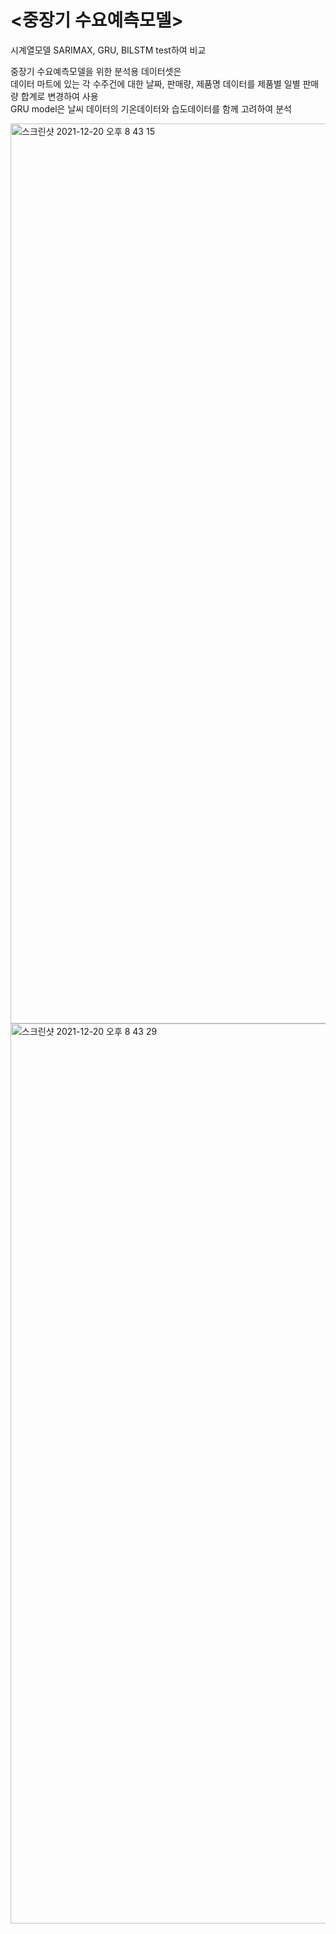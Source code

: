 # <중장기 수요예측모델>  
  
시계열모델 SARIMAX, GRU, BILSTM test하여 비교  
  
중장기 수요예측모델을 위한 분석용 데이터셋은  
데이터 마트에 있는 각 수주건에 대한 날짜, 판매량, 제품명 데이터를 제품별 일별 판매량 합계로 변경하여 사용  
GRU model은 날씨 데이터의 기온데이터와 습도데이터를 함께 고려하여 분석  
  
<img width="1440" alt="스크린샷 2021-12-20 오후 8 43 15" src="https://user-images.githubusercontent.com/86215668/146762684-0a34e3b9-9144-4344-a2da-6423d0a0a4af.png">
  
<img width="1440" alt="스크린샷 2021-12-20 오후 8 43 29" src="https://user-images.githubusercontent.com/86215668/146762999-aeac8e23-d285-469e-8993-689aee81f0c3.png">
